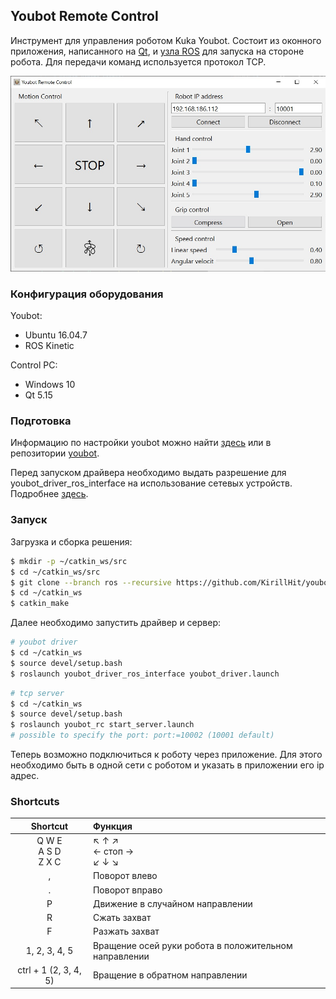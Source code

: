 ## Youbot Remote Control

Инструмент для управления роботом Kuka Youbot. Состоит из оконного приложения, написанного на [Qt](https://www.qt.io/), и [узла ROS](https://github.com/KirillHit/youbot_rc/tree/ros) для запуска на стороне робота. Для передачи команд используется протокол TCP.

![](.images/control_app.jpg)

### Конфигурация оборудования

Youbot:

* Ubuntu 16.04.7
* ROS Kinetic

Control PC:

* Windows 10
* Qt 5.15

### Подготовка

Информацию по настройки youbot можно найти [здесь](.docs/youbot_setup_instruction.pdf) или в репозитории [youbot](https://github.com/ut-ims-robotics/youbot/tree/kinetic).

Перед запуском драйвера необходимо выдать разрешение для youbot_driver_ros_interface на использование сетевых устройств. Подробнее [здесь](http://www.youbot-store.com/wiki/index.php/Execute_as_a_root).

### Запуск

Загрузка и сборка решения:

``` bash
$ mkdir -p ~/catkin_ws/src
$ cd ~/catkin_ws/src
$ git clone --branch ros --recursive https://github.com/KirillHit/youbot_rc.git
$ cd ~/catkin_ws
$ catkin_make
```

Далее необходимо запустить драйвер и сервер:

``` bash
# youbot driver
$ cd ~/catkin_ws
$ source devel/setup.bash
$ roslaunch youbot_driver_ros_interface youbot_driver.launch
```

``` bash
# tcp server
$ cd ~/catkin_ws
$ source devel/setup.bash
$ roslaunch youbot_rc start_server.launch
# possible to specify the port: port:=10002 (10001 default)
```

Теперь возможно подключиться к роботу через приложение. Для этого необходимо быть в одной сети с роботом и указать в приложении его ip адрес.


### Shortcuts
|Shortcut| Функция |
|:--:|:--|
| Q W E <br> A S D<br> Z X C | ↖ ↑ ↗ <br>← стоп → <br> ↙ ↓ ↘ |
| , | Поворот влево |
| . | Поворот вправо |
| P | Движение в случайном направлении |
| R | Сжать захват |
| F | Разжать захват |
| 1, 2, 3, 4, 5 | Вращение осей руки робота в положительном направлении |
| ctrl + 1 (2, 3, 4, 5) | Вращение в обратном направлении |


